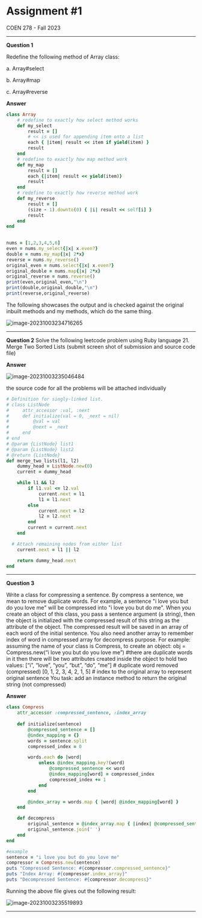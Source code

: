 # Assignment #1

COEN 278 - Fall 2023

---

**Question 1**

Redefine the following method of Array class: 

a. Array#select 

b. Array#map

c. Array#reverse

**Answer**

```ruby
class Array
    # redefine to exactly how select method works
    def my_select
        result = []
        # << is used for appending item onto a list
        each { |item| result << item if yield(item) }
        result
    end
    # redefine to exactly how map method work
    def my_map
        result = []
        each {|item| result << yield(item)}
        result
    end
    # redefine to exactly how reverse method work
    def my_reverse
        result = []
        (size - 1).downto(0) { |i| result << self[i] }
        result
    end
end
  

nums = [1,2,3,4,5,6]
even = nums.my_select{|x| x.even?}
double = nums.my_map{|x| 2*x}
reverse = nums.my_reverse()
original_even = nums.select{|x| x.even?}
original_double = nums.map{|x| 2*x}
original_reverse = nums.reverse()
print(even,original_even,"\n")
print(double,original_double,"\n")
print(reverse,original_reverse)
```

The following showcases the output and is checked against the original inbuilt methods and my methods, which do the same thing.

![image-20231003234716265](C:\Users\venka\AppData\Roaming\Typora\typora-user-images\image-20231003234716265.png)

----

**Question 2** Solve the following leetcode problem using Ruby language 21. Merge Two Sorted Lists (submit screen shot of submission and source code file)

**Answer**

![image-20231003235046484](C:\Users\venka\AppData\Roaming\Typora\typora-user-images\image-20231003235046484.png)

the source code for all the problems will be attached individually

```ruby
# Definition for singly-linked list.
# class ListNode
#     attr_accessor :val, :next
#     def initialize(val = 0, _next = nil)
#         @val = val
#         @next = _next
#     end
# end
# @param {ListNode} list1
# @param {ListNode} list2
# @return {ListNode}
def merge_two_lists(l1, l2)
    dummy_head = ListNode.new(0)
    current = dummy_head

    while l1 && l2
        if l1.val <= l2.val
            current.next = l1
            l1 = l1.next
        else
            current.next = l2
            l2 = l2.next
        end
        current = current.next
    end

  # Attach remaining nodes from either list
    current.next = l1 || l2

    return dummy_head.next
end
```

---

**Question 3** 

Write a class for compressing a sentence. By compress a sentence, we mean to remove duplicate words. For example, a sentence "i love you but do you love me" will be compressed into "i love you but do me". When you create an object of this class, you pass a sentence argument (a string), then the object is initialized with the compressed result of this string as the attribute of the object. The compressed result will be saved in an array of each word of the initial sentence. You also need another array to remember index of word in compressed array for decompress purpose. For example: assuming the name of your class is Compress, to create an object: obj = Compress.new(“i love you but do you love me”) #there are duplicate words in it then there will be two attributes created inside the object to hold two values: [“i”, “love”, “you”, “but”, “do”, “me”] # duplicate word removed (compressed) [0, 1, 2, 3, 4, 2, 1, 5] # index to the original array to represent original sentence You task: add an instance method to return the original string (not compressed)

**Answer**

```ruby
class Compress
    attr_accessor :compressed_sentence, :index_array
  
    def initialize(sentence)
        @compressed_sentence = []
        @index_mapping = {}
        words = sentence.split
        compressed_index = 0

        words.each do |word|
            unless @index_mapping.key?(word)
                @compressed_sentence << word
                @index_mapping[word] = compressed_index
                compressed_index += 1
            end
        end

        @index_array = words.map { |word| @index_mapping[word] }
    end

    def decompress
        original_sentence = @index_array.map { |index| @compressed_sentence[index] }
        original_sentence.join(' ')
    end
end

#example
sentence = "i love you but do you love me"
compressor = Compress.new(sentence)
puts "Compressed Sentence: #{compressor.compressed_sentence}"
puts "Index Array: #{compressor.index_array}"
puts "Decompressed Sentence: #{compressor.decompress}"
```

Running the above file gives out the following result:

![image-20231003235519893](C:\Users\venka\AppData\Roaming\Typora\typora-user-images\image-20231003235519893.png)

----

